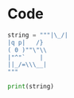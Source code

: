 # Code
```python
string = """|\_/|
|q p|   /}
( 0 )""\"\\
|"^"`    |
||_/=\\\__|
"""

print(string)
